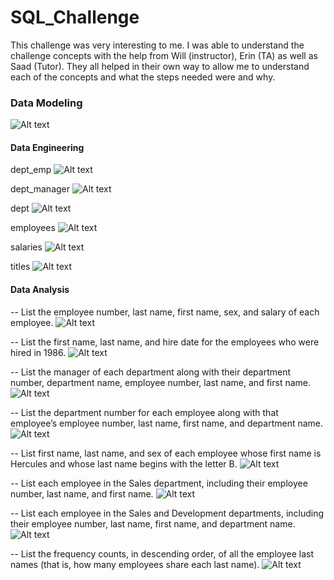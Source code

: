 # SQL_Challenge
This challenge was very interesting to me. I was able to understand the challenge concepts with the help from Will (instructor), Erin (TA) as well as Saad (Tutor). They all helped in their own way to allow me to understand each of the concepts and what the steps needed were and why.

### Data Modeling
![Alt text](Challenge_9_ERD.png)

#### Data Engineering
dept_emp
![Alt text](dept_emp.png)

dept_manager
![Alt text](dept_manager.png)

dept
![Alt text](dept_table.png)

employees
![Alt text](employees.png)

salaries
![Alt text](salaries.png)

titles
![Alt text](titles.png)

#### Data Analysis
-- List the employee number, last name, first name, sex, and salary of each employee.
![Alt text](<emp and salary.png>)

-- List the first name, last name, and hire date for the employees who were hired in 1986.
![Alt text](1986.png)

-- List the manager of each department along with their department number, department name, employee number, last name, and first name.
![Alt text](manager.png)

-- List the department number for each employee along with that employee’s employee number, last name, first name, and department name.
![Alt text](<dept w empl.png>)

-- List first name, last name, and sex of each employee whose first name is Hercules and whose last name begins with the letter B.
![Alt text](hercules.png)

-- List each employee in the Sales department, including their employee number, last name, and first name.
![Alt text](sales.png)

-- List each employee in the Sales and Development departments, including their employee number, last name, first name, and department name.
![Alt text](<sales and development.png>)

-- List the frequency counts, in descending order, of all the employee last names (that is, how many employees share each last name).
![Alt text](frequency.png)
